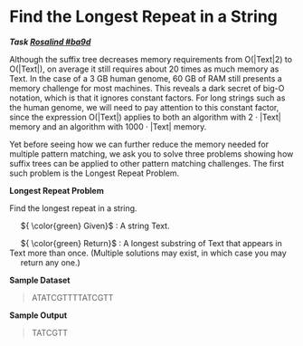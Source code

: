 # Find the Longest Repeat in a String 

***Task [Rosalind #ba9d](https://rosalind.info/problems/ba9d/)***

Although the suffix tree decreases memory requirements from O(|Text|2) to O(|Text|), on average it still requires about 20 times as much memory as Text. In the case of a 3 GB human genome, 60 GB 
of RAM still presents a memory challenge for most machines. This reveals a dark secret of big-O notation, which is that it ignores constant factors. For long strings such as the human genome, we 
will need to pay attention to this constant factor, since the expression O(|Text|) applies to both an algorithm with 2 · |Text| memory and an algorithm with 1000 · |Text| memory.

Yet before seeing how we can further reduce the memory needed for multiple pattern matching, we ask you to solve three problems showing how suffix trees can be applied to other pattern matching 
challenges. The first such problem is the Longest Repeat Problem.

**Longest Repeat Problem**

Find the longest repeat in a string.

&nbsp;&nbsp;&nbsp;&nbsp; ${ \color{green} Given}$ : A string Text.

&nbsp;&nbsp;&nbsp;&nbsp; ${ \color{green} Return}$ : A longest substring of Text that appears in Text more than once. (Multiple solutions may exist, in which case you may   
&nbsp;&nbsp;&nbsp;&nbsp; return any one.)

**Sample Dataset**

>ATATCGTTTTATCGTT


**Sample Output**

>TATCGTT
